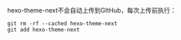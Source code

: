 hexo-theme-next不会自动上传到GItHub，每次上传前执行：

```
git rm -rf --cached hexo-theme-next
git add hexo-theme-next
```

